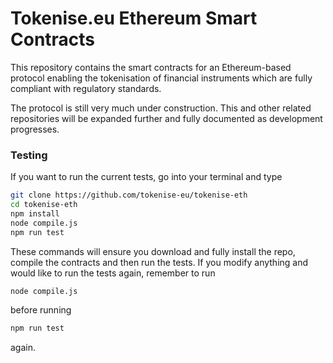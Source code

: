 # Tokenise.eu Ethereum Smart Contracts

This repository contains the smart contracts for an Ethereum-based protocol enabling the tokenisation of financial instruments which are fully compliant with regulatory standards.

The protocol is still very much under construction. This and other related repositories will be expanded further and fully documented as development progresses.

### Testing

If you want to run the current tests, go into your terminal and type

```bash
git clone https://github.com/tokenise-eu/tokenise-eth
cd tokenise-eth
npm install
node compile.js
npm run test
```

These commands will ensure you download and fully install the repo, compile the contracts and then run the tests. If you modify anything and would like to run the tests again, remember to run

```bash
node compile.js
```

before running

```bash
npm run test
```

again.

